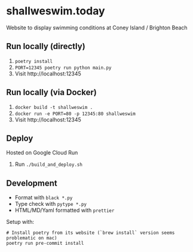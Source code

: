 # shallweswim.today

Website to display swimming conditions at Coney Island / Brighton Beach

## Run locally (directly)

1. `poetry install`
1. `PORT=12345 poetry run python main.py`
1. Visit http://localhost:12345

## Run locally (via Docker)

1. `docker build -t shallweswim .`
1. `docker run -e PORT=80 -p 12345:80 shallweswim`
1. Visit http://localhost:12345

## Deploy

Hosted on Google Cloud Run

1. Run `./build_and_deploy.sh`

## Development

- Format with `black *.py`
- Type check with `pytype *.py`
- HTML/MD/Yaml formatted with `prettier`

Setup with:

```
# Install poetry from its website (`brew install` version seems problematic on mac)
poetry run pre-commit install
```
